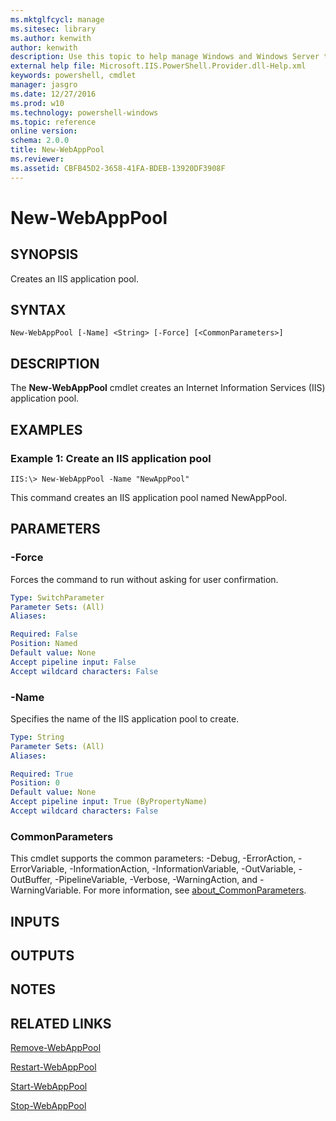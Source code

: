 ```yaml
---
ms.mktglfcycl: manage
ms.sitesec: library
ms.author: kenwith
author: kenwith
description: Use this topic to help manage Windows and Windows Server technologies with Windows PowerShell.
external help file: Microsoft.IIS.PowerShell.Provider.dll-Help.xml
keywords: powershell, cmdlet
manager: jasgro
ms.date: 12/27/2016
ms.prod: w10
ms.technology: powershell-windows
ms.topic: reference
online version: 
schema: 2.0.0
title: New-WebAppPool
ms.reviewer:
ms.assetid: CBFB45D2-3658-41FA-BDEB-13920DF3908F
---
```


# New-WebAppPool

## SYNOPSIS
Creates an IIS application pool.

## SYNTAX

```
New-WebAppPool [-Name] <String> [-Force] [<CommonParameters>]
```

## DESCRIPTION
The **New-WebAppPool** cmdlet creates an Internet Information Services (IIS) application pool.

## EXAMPLES

### Example 1: Create an IIS application pool
```
IIS:\> New-WebAppPool -Name "NewAppPool"
```

This command creates an IIS application pool named NewAppPool.

## PARAMETERS

### -Force
Forces the command to run without asking for user confirmation.

```yaml
Type: SwitchParameter
Parameter Sets: (All)
Aliases: 

Required: False
Position: Named
Default value: None
Accept pipeline input: False
Accept wildcard characters: False
```

### -Name
Specifies the name of the IIS application pool to create.

```yaml
Type: String
Parameter Sets: (All)
Aliases: 

Required: True
Position: 0
Default value: None
Accept pipeline input: True (ByPropertyName)
Accept wildcard characters: False
```

### CommonParameters
This cmdlet supports the common parameters: -Debug, -ErrorAction, -ErrorVariable, -InformationAction, -InformationVariable, -OutVariable, -OutBuffer, -PipelineVariable, -Verbose, -WarningAction, and -WarningVariable. For more information, see [about_CommonParameters](http://go.microsoft.com/fwlink/?LinkID=113216).

## INPUTS

## OUTPUTS

## NOTES

## RELATED LINKS

[Remove-WebAppPool](./Remove-WebAppPool.md)

[Restart-WebAppPool](./Restart-WebAppPool.md)

[Start-WebAppPool](./Start-WebAppPool.md)

[Stop-WebAppPool](./Stop-WebAppPool.md)

